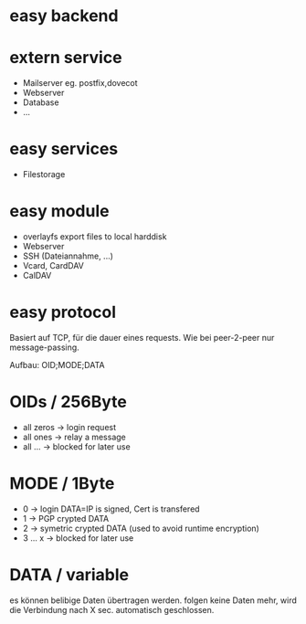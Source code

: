 easy backend
============

extern service
==============
* Mailserver eg. postfix,dovecot
* Webserver
* Database
* ...

easy services
=============
* Filestorage


easy module
============
* overlayfs export files to local harddisk
* Webserver
* SSH (Dateiannahme, ...)
* Vcard, CardDAV
* CalDAV


easy protocol
=============
Basiert auf TCP, für die dauer eines requests.
Wie bei peer-2-peer nur message-passing.

Aufbau: OID;MODE;DATA

OIDs / 256Byte
====
* all zeros  -> login request
* all ones -> relay a message
* all ... -> blocked for later use


MODE / 1Byte
====
* 0 -> login DATA=IP is signed, Cert is transfered
* 1 -> PGP crypted DATA
* 2 -> symetric crypted DATA (used to avoid runtime encryption)
* 3 ... x -> blocked for later use

DATA / variable
====
es können belibige Daten übertragen werden.
folgen keine Daten mehr, wird die Verbindung nach X sec. automatisch geschlossen.
